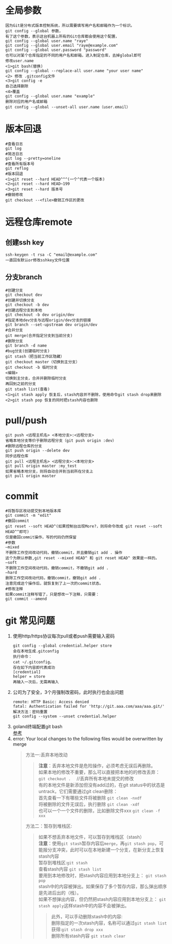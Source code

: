 # 全局参数

```plain
因为Git是分布式版本控制系统，所以需要填写用户名和邮箱作为一个标识。
git config --global 参数，
有了这个参数，表示这台机器上所有的Git仓库都会使用这个配置，
git config --global user.name "raye"
git config --global user.email "raye@example.com"
git config --global user.password "password"
也可以对某个仓库指定的不同的用户名和邮箱，进入制定仓库，去掉global即可
修改user.name
<1>git bash(替换)
git config --global --replace-all user.name "your user name"
<2> 修改 .gitconfig文件
<3>git config -e 
自己选择删除
<4>覆盖
git config --global user.name "example"
删除对应的用户名或邮箱
git config --global --unset-all user.name（user.email）
```
# 版本回退

```plain
#查看日志
git log 
#简洁日志
git log --pretty=oneline
#查看所有版本号
git reflog
#版本回退
<1>git reset --hard HEAD^^^(一个^代表一个版本)
<2>git reset --hard HEAD~199
<3>git reset --hard 版本号
#撤销修改
git checkout --<file>撤销工作区的更改

```
# 远程仓库remote

## 创建ssh key

```plain
ssh-keygen -t rsa -C "email@example.com"
一直回车默认or修改sshkey文件位置
```

## 分支branch

```plain
#创建分支
git checkout dev
#创建并切换分支
git checkout -b dev
#创建远程分支到本地
git checkout -b dev origin/dev
#指定本地dev分支与远程origin/dev分支的链接
git branch --set-upstream dev origin/dev
#合并分支
git merge(合并指定分支到当前分支)
#删除分支
git branch -d name
#bug分支(创建临时分支)
git stash（把当前工作区隐藏）
git checkout master（切换到主分支）
git checkout -b 临时分支
<编辑>
切换到主分支，合并并删除临时分支
再回到之前的分支
git stash list(查看)
<1>git stash apply 恢复后，stash内容并不删除，使用命令git stash drop来删除
<2>git stash pop 恢复的同时把stash内容也删除
```

# pull/push

```plain
git push <远程主机名> <本地分支>:<远程分支>
省略本地分支等价于删除远程分支（git push origin :dev）
#删除远程仓库的分支
git push origin --delete dev
同步远程仓库
git pull <远程主机名> <远程分支>:<本地分支>
git pull origin master :my_test 
如果省略本地分支，则将自动合并到当前所在分支上
git pull origin master
```

#### 
# commit

```plain
#将暂存区改动提交到本地版本库
git commit -m "edit"
#撤回commit
git reset --soft HEAD^(如果控制台出现More?，则将命令改成 git reset --soft HEAD^^即可)
仅是撤回commit操作，写的代码仍然保留
#参数
–mixed
不删除工作空间改动代码，撤销commit，并且撤销git add . 操作
这个为默认参数,git reset --mixed HEAD^ 和 git reset HEAD^ 效果是一样的。
–soft
不删除工作空间改动代码，撤销commit，不撤销git add .
–hard
删除工作空间改动代码，撤销commit，撤销git add .
注意完成这个操作后，就恢复到了上一次的commit状态。
#修改注释 
如果commit注释写错了，只是想改一下注释，只需要：
git commit --amend

```

# 

# git 常见问题

1. 使用http/https协议每次pull或者push需要输入密码
	```plain
	git config --global credential.helper store
	会在本地生成.gitconfig
	执行命令：
	cat ~/.gitconfig，
	存在如下内容即代表成功
	[credential]
	helper = store
	再输入一次后，无需再输入
	```
2. 公司为了安全，3个月强制改密码，此时执行也会出问题
	```plain
	remote: HTTP Basic: Access denied
	fatal: Authentication failed for 'http://git.aaa.com/aaa/aaa.git/'
	解决方法：密码重置
	git config --system --unset credential.helper
	```
3. goland终端配置git bash  
[参考](https://blog.csdn.net/liu865033503/article/details/103630499?ops_request_misc=&request_id=&biz_id=102&utm_term=win%20%20git%20%E6%B2%A1%E6%9C%89ll%20&utm_medium=distribute.pc_search_result.none-task-blog-2~all~sobaiduweb~default-0-103630499.142^v72^insert_down3,201^v4^add_ask&spm=1018.2226.3001.4187)
4. error: Your local changes to the following files would be overwritten by merge  
   >方法一:丢弃本地改动
   > >**注意**：丢弃本地文件是危险操作，必须考虑无误后再删除。  
   如果本地的修改不重要，那么可以直接把本地的的修改丢弃：
   `git checkout .  ` //丢弃所有本地未提交的修改  
   有的本地文件是新添加但没有add过的，在git status中的状态是untrack，它们需要通过git clean删除：   
     首先查看一下有哪些文件将被删除 `git clean -nxdf`  
     将被删除的文件无误后，执行删除 `git clean -xdf`  
     也可以一个一个文件的删除，比如删除文件xxx `git clean -f xxx`
   > 
   > 方法二：暂存到堆栈区: 
   > >如果不想丢弃本地文件，可以暂存到堆栈区（stash）  
     **注意**：使用`git stash`暂存内容后`merge`，再`git stash pop`，可能报分支冲突，此时可以在本地新建一个分支，在新分支上恢复stash内容  
     暂存到堆栈区:`git stash`  
     查看stash内容 `git stash list`  
     要用到本地修改时，把stash内容应用到本地分支上： `git stash pop`  
     stash中的内容被弹出。如果保存了多个暂存内容，那么弹出顺序是先进后出的（栈）。  
     如果不想弹出内容，但仍然把stash内容应用到本地分支上： `git stash apply`这样stash中的内容不会被弹出。  
     >>>此外，可以手动删除stash中的内容:  
        删除指定的一次stash内容，名称可以通过`git stash list`获得:`git stash drop xxx`  
        删除所有stash内容 `git stash clear`  


